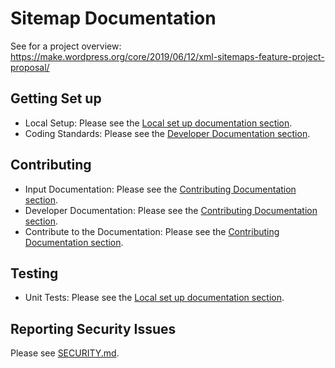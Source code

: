 # Sitemap Documentation

See for a project overview: https://make.wordpress.org/core/2019/06/12/xml-sitemaps-feature-project-proposal/

## Getting Set up

- Local Setup: Please see the [Local set up documentation section](/docs/setup/).
- Coding Standards: Please see the [Developer Documentation section](/docs/setup/).


## Contributing

- Input Documentation: Please see the [Contributing Documentation section](/docs/contributing/CONTRIBUTIONS.md).
- Developer Documentation: Please see the [Contributing Documentation section](/docs/contributing/CONTRIBUTIONS.md).
- Contribute to the Documentation: Please see the [Contributing Documentation section](/docs/contributing/CONTRIBUTIONS.md).


## Testing

- Unit Tests: Please see the [Local set up documentation section](/docs/testing/).


## Reporting Security Issues

Please see [SECURITY.md](/SECURITY.md).
